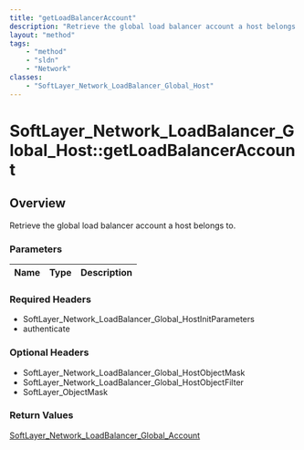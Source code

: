 ```yaml
---
title: "getLoadBalancerAccount"
description: "Retrieve the global load balancer account a host belongs to."
layout: "method"
tags:
    - "method"
    - "sldn"
    - "Network"
classes:
    - "SoftLayer_Network_LoadBalancer_Global_Host"
---
```

# SoftLayer_Network_LoadBalancer_Global_Host::getLoadBalancerAccount
## Overview 
Retrieve the global load balancer account a host belongs to.

### Parameters 
|Name | Type | Description |
| --- | --- | --- |


### Required Headers
* SoftLayer_Network_LoadBalancer_Global_HostInitParameters
* authenticate

### Optional Headers
* SoftLayer_Network_LoadBalancer_Global_HostObjectMask
* SoftLayer_Network_LoadBalancer_Global_HostObjectFilter
* SoftLayer_ObjectMask

### Return Values
<a href='/reference/datatypes/SoftLayer_Network_LoadBalancer_Global_Account'>SoftLayer_Network_LoadBalancer_Global_Account </a>

